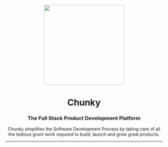 <p align="center">
<img src="https://raw.githubusercontent.com/fluidtrends/chunky/master/logo.gif" width="256px">
</p>

<h1 align="center"> Chunky
</h1>

<h3 align="center"> The Full Stack Product Development Platform </h3>
<p align="center"> Chunky simplifies the Software Development Process by taking care of all the tedious grunt work required to build, launch and grow great products.
</p>
<hr/>
